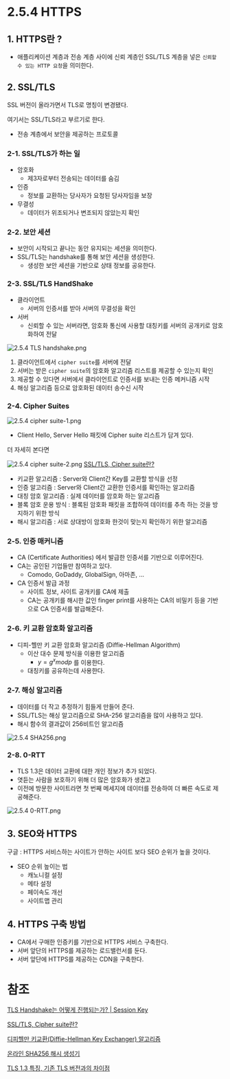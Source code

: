 # 2.5.4 HTTPS

## 1. HTTPS란 ?

- 애플리케이션 계층과 전송 계층 사이에 신뢰 계층인 SSL/TLS 계층을 넣은 `신뢰할 수 있는 HTTP 요청`을 의미한다.

## 2. SSL/TLS

SSL 버전이 올라가면서 TLS로 명칭이 변경됐다.

여기서는 SSL/TLS라고 부르기로 한다.

- 전송 계층에서 보안을 제공하는 프로토콜

### 2-1. SSL/TLS가 하는 일

- 암호화
    - 제3자로부터 전송되는 데이터를 숨김
- 인증
    - 정보를 교환하는 당사자가 요청된 당사자임을 보장
- 무결성
    - 데이터가 위조되거나 변조되지 않았는지 확인

### 2-2. 보안 세션

- 보안이 시작되고 끝나는 동안 유지되는 세션을 의미한다.
- SSL/TLS는 handshake를 통해 보안 세션을 생성한다.
    - 생성한 보안 세션을 기반으로 상태 정보를 공유한다.

### 2-3. SSL/TLS HandShake

- 클라이언트
    - 서버의 인증서를 받아 서버의 무결성을 확인
- 서버
    - 신뢰할 수 있는 서버라면, 암호화 통신에 사용할 대칭키를 서버의 공개키로 암호화하여 전달

![2.5.4 TLS handshake.png](image/2.5.4%20TLS%20handshake.png)

1. 클라이언트에서 `cipher suite`를 서버에 전달
2. 서버는 받은 `cipher suite`의 암호화 알고리즘 리스트를 제공할 수 있는지 확인
3. 제공할 수 있다면 서버에서 클라이언트로 인증서를 보내는 인증 메커니즘 시작
4. 해싱 알고리즘 등으로 암호화된 데이터 송수신 시작

### 2-4. Cipher Suites

![2.5.4 cipher suite-1.png](image/2.5.4%20cipher%20suite-1.png)

- Client Hello, Server Hello 패킷에 Cipher suite 리스트가 담겨 있다.

더 자세히 본다면

![2.5.4 cipher suite-2.png](image/2.5.4%20cipher%20suite-2.png)
[SSL/TLS, Cipher suite란?](https://run-it.tistory.com/30)

- 키교환 알고리즘 : Server와 Client간 Key를 교환할 방식을 선정
- 인증 알고리즘 : Server와 Client간 교환한 인증서를 확인하는 알고리즘
- 대칭 암호 알고리즘 : 실제 데이터를 암호화 하는 알고리즘
- 블록 암호 운용 방식 : 블록된 암호화 패킷을 조합하여 데이터를 추측 하는 것을 방지하기 위한 방식
- 해시 알고리즘 : 서로 상대방이 암호화 한것이 맞는지 확인하기 위한 알고리즘

### 2-5. 인증 매커니즘

- CA (Certificate Authorities) 에서 발급한 인증서를 기반으로 이루어진다.
- CA는 공인된 기업들만 참여하고 있다.
    - Comodo, GoDaddy, GlobalSign, 아마존, …
- CA 인증서 발급 과정
    - 사이트 정보, 사이트 공개키를 CA에 제출
    - CA는 공개키를 해시한 값인 finger print를 사용하는 CA의 비밀키 등을 기반으로 CA 인증서를 발급해준다.

### 2-6. 키 교환 암호화 알고리즘

- 디피-헬만 키 교환 암호화 알고리즘 (Diffie-Hellman Algorithm)
    - 이산 대수 문제 방식을 이용한 알고리즘
        - $y = g^xmodp$ 를 이용한다.
    - 대칭키를 공유하는데 사용한다.

### 2-7. 해싱 알고리즘

- 데이터를 더 작고 추정하기 힘들게 만들어 준다.
- SSL/TLS는 해싱 알고리즘으로 SHA-256 알고리즘을 많이 사용하고 있다.
- 해시 함수의 결과값이 256비트인 알고리즘

![2.5.4 SHA256.png](image/2.5.4%20SHA256.png)

### 2-8. 0-RTT

- TLS 1.3은 데이터 교환에 대한 개인 정보가 추가 되었다.
- 엿듣는 사람을 보호하기 위해 더 많은 암호화가 생겼고
- 이전에 방문한 사이트라면 첫 번째 메세지에 데이터를 전송하여 더 빠른 속도로 제공해준다.

![2.5.4 0-RTT.png](image/2.5.4%200-RTT.png)

## 3. SEO와 HTTPS

구글 : HTTPS 서비스하는 사이트가 안하는 사이트 보다 SEO 순위가 높을 것이다.

- SEO 순위 높이는 법
    - 캐노니컬 설정
    - 메타 설정
    - 페이속도 개선
    - 사이트맵 관리


## 4. HTTPS 구축 방법

- CA에서 구매한 인증키를 기반으로 HTTPS 서비스 구축한다.
- 서버 앞단의 HTTPS를 제공하는 로드밸런서를 둔다.
- 서버 앞단에 HTTPS를 제공하는 CDN을 구축한다.

# 참조

[TLS Handshake는 어떻게 진행되는가? | Session Key](https://sunrise-min.tistory.com/entry/TLS-Handshake%EB%8A%94-%EC%96%B4%EB%96%BB%EA%B2%8C-%EC%A7%84%ED%96%89%EB%90%98%EB%8A%94%EA%B0%80)

[SSL/TLS, Cipher suite란?](https://run-it.tistory.com/30)

[디피헬만 키교환(Diffie-Hellman Key Exchanger) 알고리즘](https://www.youtube.com/watch?v=MVKgF5HDm6Q)

[온라인 SHA256 해시 생성기](https://www.convertstring.com/ko/Hash/SHA256)

[TLS 1.3 특징, 기존 TLS 버전과의 차이점](https://blog.naver.com/PostView.nhn?isHttpsRedirect=true&blogId=cr0sscert&logNo=221706613801)